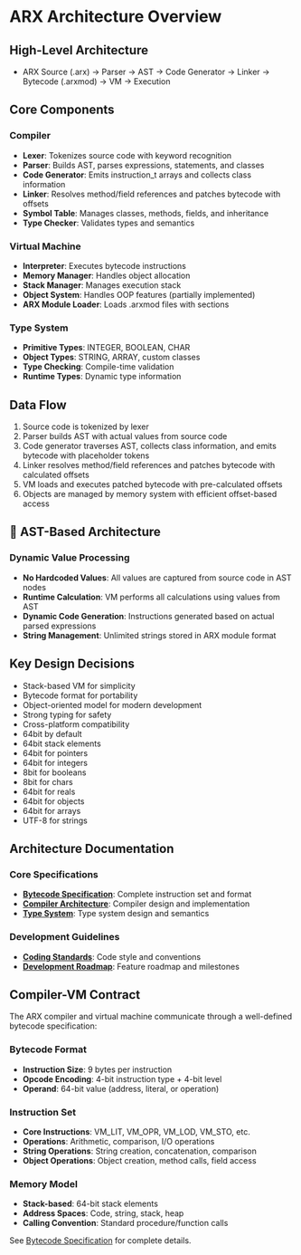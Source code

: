 # ARX Architecture Overview

## High-Level Architecture
- ARX Source (.arx) → Parser → AST → Code Generator → Linker → Bytecode (.arxmod) → VM → Execution

## Core Components

### Compiler
- **Lexer**: Tokenizes source code with keyword recognition
- **Parser**: Builds AST, parses expressions, statements, and classes
- **Code Generator**: Emits instruction_t arrays and collects class information
- **Linker**: Resolves method/field references and patches bytecode with offsets
- **Symbol Table**: Manages classes, methods, fields, and inheritance
- **Type Checker**: Validates types and semantics

### Virtual Machine
- **Interpreter**: Executes bytecode instructions
- **Memory Manager**: Handles object allocation
- **Stack Manager**: Manages execution stack
- **Object System**: Handles OOP features (partially implemented)
- **ARX Module Loader**: Loads .arxmod files with sections

### Type System
- **Primitive Types**: INTEGER, BOOLEAN, CHAR
- **Object Types**: STRING, ARRAY, custom classes
- **Type Checking**: Compile-time validation
- **Runtime Types**: Dynamic type information

## Data Flow
1. Source code is tokenized by lexer
2. Parser builds AST with actual values from source code
3. Code generator traverses AST, collects class information, and emits bytecode with placeholder tokens
4. Linker resolves method/field references and patches bytecode with calculated offsets
5. VM loads and executes patched bytecode with pre-calculated offsets
6. Objects are managed by memory system with efficient offset-based access

## 🎯 **AST-Based Architecture**

### Dynamic Value Processing
- **No Hardcoded Values**: All values are captured from source code in AST nodes
- **Runtime Calculation**: VM performs all calculations using values from AST
- **Dynamic Code Generation**: Instructions generated based on actual parsed expressions
- **String Management**: Unlimited strings stored in ARX module format

## Key Design Decisions
- Stack-based VM for simplicity
- Bytecode format for portability
- Object-oriented model for modern development
- Strong typing for safety
- Cross-platform compatibility
- 64bit by default
- 64bit stack elements
- 64bit for pointers
- 64bit for integers
- 8bit  for booleans
- 8bit  for chars
- 64bit for reals
- 64bit for objects
- 64bit for arrays
- UTF-8 for strings

## Architecture Documentation

### Core Specifications
- **[Bytecode Specification](bytecode-specification.md)**: Complete instruction set and format
- **[Compiler Architecture](compiler.md)**: Compiler design and implementation
- **[Type System](type-system.md)**: Type system design and semantics

### Development Guidelines
- **[Coding Standards](../development/coding-standards.md)**: Code style and conventions
- **[Development Roadmap](../../DEVELOPMENT_ROADMAP.md)**: Feature roadmap and milestones

## Compiler-VM Contract

The ARX compiler and virtual machine communicate through a well-defined bytecode specification:

### Bytecode Format
- **Instruction Size**: 9 bytes per instruction
- **Opcode Encoding**: 4-bit instruction type + 4-bit level
- **Operand**: 64-bit value (address, literal, or operation)

### Instruction Set
- **Core Instructions**: VM_LIT, VM_OPR, VM_LOD, VM_STO, etc.
- **Operations**: Arithmetic, comparison, I/O operations
- **String Operations**: String creation, concatenation, comparison
- **Object Operations**: Object creation, method calls, field access

### Memory Model
- **Stack-based**: 64-bit stack elements
- **Address Spaces**: Code, string, stack, heap
- **Calling Convention**: Standard procedure/function calls

See [Bytecode Specification](bytecode-specification.md) for complete details.